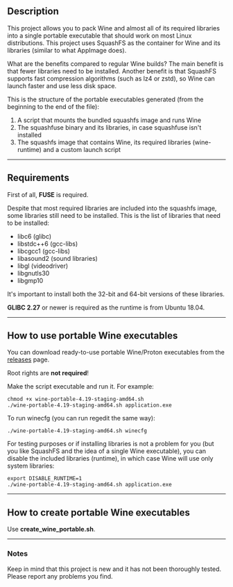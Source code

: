 ## Description

This project allows you to pack Wine and almost all of its required libraries into a single portable executable that should work on most Linux distributions. This project uses SquashFS as the container for Wine and its libraries (similar to what AppImage does).

What are the benefits compared to regular Wine builds? The main benefit is that fewer libraries need to be installed. Another benefit is that SquashFS supports fast compression algorithms (such as lz4 or zstd), so Wine can launch faster and use less disk space.

This is the structure of the portable executables generated (from the beginning to the end of the file):

1. A script that mounts the bundled squashfs image and runs Wine
2. The squashfuse binary and its libraries, in case squashfuse isn't installed
3. The squashfs image that contains Wine, its required libraries (wine-runtime)
and a custom launch script

---

## Requirements

First of all, **FUSE** is required.

Despite that most required libraries are included into the squashfs image, some libraries still need to be installed. This is the list of libraries that need to be installed:

* libc6 (glibc)
* libstdc++6 (gcc-libs)
* libcgcc1 (gcc-libs)
* libasound2 (sound libraries)
* libgl (videodriver)
* libgnutls30
* libgmp10

It's important to install both the 32-bit and 64-bit versions of these libraries.

**GLIBC 2.27** or newer is required as the runtime is from Ubuntu 18.04.

---

## How to use portable Wine executables

You can download ready-to-use portable Wine/Proton executables from the [releases](https://github.com/Kron4ek/wine-portable-executable/releases) page.

Root rights are **not required**!

Make the script executable and run it. For example:

    chmod +x wine-portable-4.19-staging-amd64.sh
    ./wine-portable-4.19-staging-amd64.sh application.exe

To run winecfg (you can run regedit the same way):

    ./wine-portable-4.19-staging-amd64.sh winecfg
    
For testing purposes or if installing libraries is not a problem for you (but you like SquashFS and the idea of a single Wine executable), you can disable the included libraries (runtime), in which case Wine will use only system libraries:

    export DISABLE_RUNTIME=1
    ./wine-portable-4.19-staging-amd64.sh application.exe

---

## How to create portable Wine executables

Use **create_wine_portable.sh**.

---

### Notes

Keep in mind that this project is new and it has not been thoroughly tested. Please report any problems you find.
